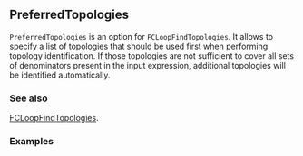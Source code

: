 ## PreferredTopologies

`PreferredTopologies` is an option for `FCLoopFindTopologies`. It allows to specify a list of topologies that should be used first when performing topology identification. If those topologies are not sufficient to cover all sets of denominators present in the input expression, additional topologies will be identified automatically.

### See also

[FCLoopFindTopologies](FCLoopFindTopologies).

### Examples